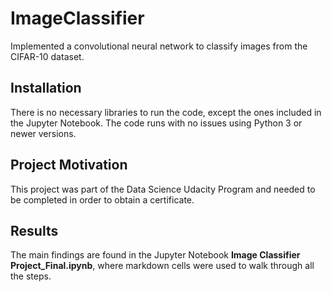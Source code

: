 # ImageClassifier

Implemented a convolutional neural network to classify images from the CIFAR-10 dataset.

## Installation

There is no necessary libraries to run the code, except the ones included in the Jupyter Notebook. The code runs with no issues using Python 3 or newer versions.

## Project Motivation

This project was part of the Data Science Udacity Program and needed to be completed in order to obtain a certificate.

## Results

The main findings are found in the Jupyter Notebook **Image Classifier Project_Final.ipynb**, where markdown cells were used to walk through all the steps.

